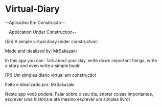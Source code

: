 # Virtual-Diary

--Aplicativo Em Construção--

--Application Under Construction--


[En] A simple virtual diary under construction!     

Made and idealized by: MrSakazaki

In this app you can: Talk about your day, write down important things, write a story and even write a simple book!



[Pt] Um simples diario virtual em construção! 

Feito e idealizado por: MrSakazaki

Neste app você poderá: Falar sobre o seu dia, anotar coisas importantes, escrever uma história e até mesmo escrever um simples livro!

